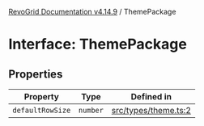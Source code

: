 [RevoGrid Documentation v4.14.9](README.md) / ThemePackage

# Interface: ThemePackage

## Properties

| Property | Type | Defined in |
| ------ | ------ | ------ |
| `defaultRowSize` | `number` | [src/types/theme.ts:2](https://github.com/revolist/revogrid/blob/6c3c52a081bcade371a3f5576e4e5805c6bbce5c/src/types/theme.ts#L2) |
